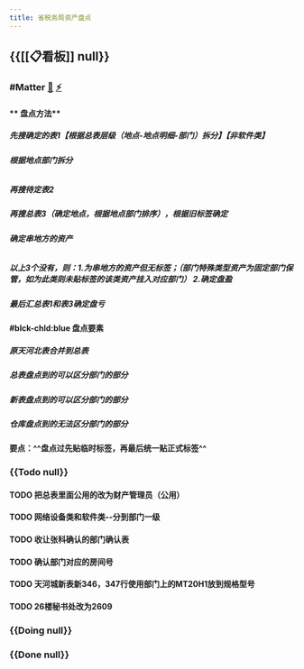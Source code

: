 ```yaml
---
title: 省税务局资产盘点
---
```


## {{[[📋看板]] null}}
### #Matter  [🏹]([[Tolink]])  [⚡]([[Error]])
#### ** 盘点方法**
##### 先搜确定的表1【根据总表层级（地点-地点明细-部门）拆分】【非软件类】
###### __根据地点部门拆分__

##### 再搜待定表2

##### 再搜总表3（确定地点，根据地点部门排序），根据旧标签确定
###### __确定串地方的资产__

##### 以上3个没有，则：1.为串地方的资产但无标签；（部门特殊类型资产为固定部门保管，如为此类则未贴标签的该类资产挂入对应部门） 2.确定盘盈

##### 最后汇总表1和表3确定盘亏

#### #blck-chld:blue 盘点要素
##### 原天河北表合并到总表

##### 总表盘点到的可以区分部门的部分

##### 新表盘点到的可以区分部门的部分

##### 仓库盘点到的无法区分部门的部分

#### 要点：^^盘点过先贴临时标签，再最后统一贴正式标签^^

### {{Todo null}}
#### TODO  把总表里面公用的改为财产管理员（公用）

#### TODO  网络设备类和软件类--分到部门一级

#### TODO 收让张科确认的部门确认表

#### TODO 确认部门对应的房间号

#### TODO 天河城新表新346，347行使用部门上的MT20H1放到规格型号

#### TODO 26楼秘书处改为2609

### {{Doing null}}
#### 

### {{Done null}}
#### 
